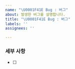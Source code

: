 ```yaml
---
name: "\U0001F41E Bug : 버그"
about: 발생한 버그를 설명합니다.
title: "\U0001F41E Bug : 버그"
labels: ''
assignees: ''

---
```


### 세부 사항

- [ ]
